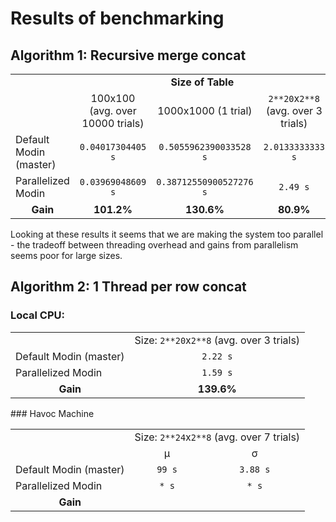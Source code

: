 # Results of benchmarking
## Algorithm 1: Recursive merge concat
<table>
  <tr>
    <td rowspan="2"></td>
    <td align="center" colspan="3"><b>Size of Table</b></td>
  </tr>
  <tr>
    <td align="center">100x100 (avg. over 10000 trials)</td>
    <td align="center">1000x1000 (1 trial)</td>
    <td align="center"><code>2**20</code>x<code>2**8</code> (avg. over 3 trials)</td>
  </tr>
  <tr>
  <td>Default Modin (master)</td>
  <td align="center"><code>0.04017304405 s</code></td>
  <td align="center"><code>0.5055962390033528 s</code></td>
  <td align="center"><code>2.0133333333 s</code></td>
  </tr>
  <tr>
    <td>Parallelized Modin</td>
    <td align="center"><code>0.03969048609 s</code></td>
     <td align="center"><code>0.38712550900527276 s</code></td>
     <td align="center"><code>2.49 s</code></td>
  </tr>
  <tr>
    <td align="center"><b>Gain</b></td>
    <td align="center"><b>101.2%</b></td>
    <td align="center"><b>130.6%</b></td>
    <td align="center"><b>80.9%</b></td>
</tr>
</table>
Looking at these results it seems that we are making the system too parallel - the tradeoff between threading overhead and gains from parallelism seems poor for large sizes.

## Algorithm 2: 1 Thread per row concat
### Local CPU:
<table>
<tr>
<td></td>
<td align="center">Size: <code>2**20</code>x<code>2**8</code> (avg. over 3 trials)</td>
</tr>
<tr>
<td>Default Modin (master)</td>
<td align="center"><code>2.22 s</code></td>
</tr>
<tr>
<td>Parallelized Modin</td>
<td align="center"><code>1.59 s</code></td>
</tr>
<tr>
<td align="center"><b>Gain</b></td>
<td align="center"><b>139.6%</b></td>
</tr>
</table>
### Havoc Machine
<table>
<tr>
<td></td>
<td align="center" colspan="2">Size: <code>2**24</code>x<code>2**8</code> (avg. over 7 trials)</td>
</tr>
<tr>
<td></td>
<td align="center">&mu;</td>
<td align="center">&sigma;</td>
</tr>
<tr>
<td>Default Modin (master)</td>
<td align="center"><code>99 s</code></td>
<td align="center"><code>3.88 s</code></td>
</tr>
<tr>
<td>Parallelized Modin</td>
<td align="center"><code>* s</code></td>
<td align="center"><code>* s</code></td>
</tr>
<tr>
<td align="center"><b>Gain</b></td>
<td align="center"><b></b></td>
</tr>
</table>

